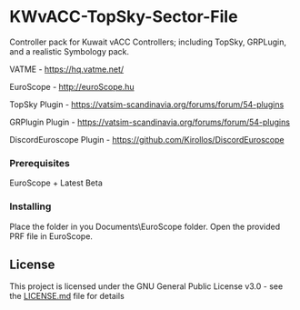 # KWvACC-TopSky-Sector-File

Controller pack for Kuwait vACC Controllers; including TopSky, GRPLugin, and a realistic Symbology pack.

VATME - https://hq.vatme.net/

EuroScope - http://euroScope.hu

TopSky Plugin - https://vatsim-scandinavia.org/forums/forum/54-plugins

GRPlugin Plugin - https://vatsim-scandinavia.org/forums/forum/54-plugins

DiscordEuroscope Plugin - https://github.com/Kirollos/DiscordEuroscope

### Prerequisites

EuroScope + Latest Beta

### Installing

Place the folder in you Documents\EuroScope folder. Open the provided PRF file in EuroScope.

## License

This project is licensed under the GNU General Public License v3.0 - see the [LICENSE.md](LICENSE.md) file for details
